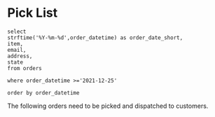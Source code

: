 # Pick List

```pick_list
select 
strftime('%Y-%m-%d',order_datetime) as order_date_short,
item,
email,
address,
state
from orders

where order_datetime >='2021-12-25'

order by order_datetime

```

The following orders need to be picked and dispatched to customers.

<DataTable 
data={data.pick_list}
rowNumbers=false
rows=50
/>

